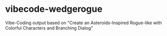 # vibecode-wedgerogue
Vibe-Coding output based on "Create an Asteroids-Inspired Rogue-like with Colorful Characters and Branching Dialog" 
